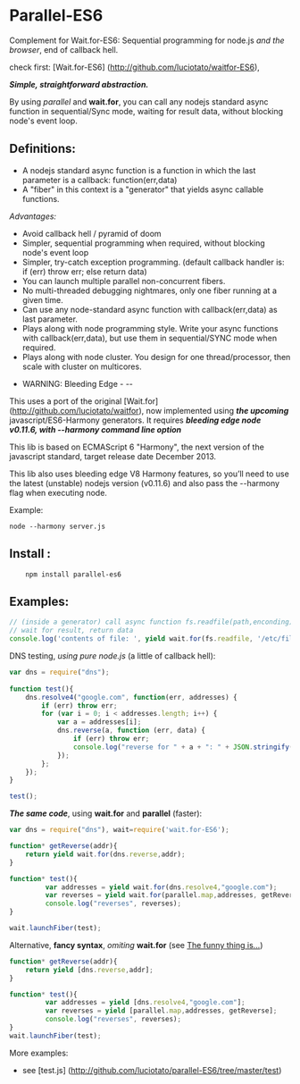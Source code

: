 Parallel-ES6
===========
Complement for Wait.for-ES6: Sequential programming for node.js *and the browser*, end of callback hell.

check first: [Wait.for-ES6] (http://github.com/luciotato/waitfor-ES6),

***Simple, straightforward abstraction.***

By using *parallel* and **wait.for**, you can call any nodejs standard async function in sequential/Sync mode, waiting for result data, 
without blocking node's event loop.

Definitions:
---
* A nodejs standard async function is a function in which the last parameter is a callback: function(err,data)
* A "fiber" in this context is a "generator" that yields async callable functions.


*Advantages:*
<ul>
<li> Avoid callback hell / pyramid of doom
<li> Simpler, sequential programming when required, without blocking node's event loop
<li> Simpler, try-catch exception programming. (default callback handler is: if (err) throw err; else return data)
<li> You can launch multiple parallel non-concurrent fibers.
<li> No multi-threaded debugging nightmares, only one fiber running at a given time.
<li> Can use any node-standard async function with callback(err,data) as last parameter.
<li> Plays along with node programming style. Write your async functions with callback(err,data), but use them in sequential/SYNC mode when required.
<li> Plays along with node cluster. You design for one thread/processor, then scale with cluster on multicores.
</ul>

- WARNING: Bleeding Edge -
--

This uses a port of the original [Wait.for] (http://github.com/luciotato/waitfor),
now implemented using ***the upcoming*** javascript/ES6-Harmony generators.
It requires ***bleeding edge node v0.11.6, with --harmony command line option***

This lib is based on ECMAScript 6 "Harmony", the next version of the javascript standard, target release date December 2013.

This lib also uses bleeding edge V8 Harmony features, so you’ll need to use the latest (unstable) nodejs version (v0.11.6) 
and also pass the --harmony flag when executing node.

Example:

    node --harmony server.js


Install : 
-
        npm install parallel-es6 

Examples:
-
```javascript
// (inside a generator) call async function fs.readfile(path,enconding), 
// wait for result, return data
console.log('contents of file: ', yield wait.for(fs.readfile, '/etc/file.txt', 'utf8'));
```

DNS testing, *using pure node.js* (a little of callback hell):
```javascript
var dns = require("dns");
    
function test(){ 
	dns.resolve4("google.com", function(err, addresses) {
		if (err) throw err;
		for (var i = 0; i < addresses.length; i++) {
			var a = addresses[i];
			dns.reverse(a, function (err, data) {
				if (err) throw err;
				console.log("reverse for " + a + ": " + JSON.stringify(data));
			});
		};
	});
}

test();
```
***The same code***, using **wait.for** and **parallel** (faster): 
```javascript
var dns = require("dns"), wait=require('wait.for-ES6');

function* getReverse(addr){
    return yield wait.for(dns.reverse,addr);
}

function* test(){
         var addresses = yield wait.for(dns.resolve4,"google.com");
         var reverses = yield wait.for(parallel.map,addresses, getReverse);
         console.log("reverses", reverses);
}

wait.launchFiber(test); 
```

Alternative, **fancy syntax**, *omiting* **wait.for** (see [The funny thing is...](#the-funny-thing-is))
```javascript
function* getReverse(addr){
    return yield [dns.reverse,addr];
}

function* test(){
         var addresses = yield [dns.resolve4,"google.com"];
         var reverses = yield [parallel.map,addresses, getReverse];
         console.log("reverses", reverses);
}
wait.launchFiber(test); 
```

More examples:

* see  [test.js] (http://github.com/luciotato/parallel-ES6/tree/master/test) 

